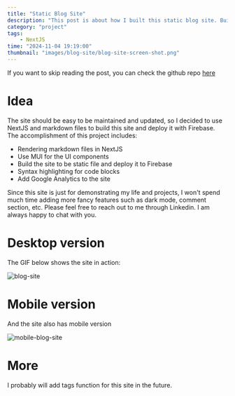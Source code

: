 ```yaml
---
title: "Static Blog Site"
description: "This post is about how I built this static blog site. Building a static blog site is a good way of demonstrating life and development events. I will keep updating this post if I have updates on the site."
category: "project"
tags: 
    - NextJS
time: "2024-11-04 19:19:00"
thumbnail: "images/blog-site/blog-site-screen-shot.png"
---
```


If you want to skip reading the post, you can check the github repo [here](https://github.com/roger-mengqiu-chen/blog)

# Idea

The site should be easy to be maintained and updated, so I decided to use NextJS and markdown files to build this site and deploy it with Firebase. The accomplishment of this project includes:

- Rendering markdown files in NextJS
- Use MUI for the UI components
- Build the site to be static file and deploy it to Firebase
- Syntax highlighting for code blocks
- Add Google Analytics to the site

Since this site is just for demonstrating my life and projects, I won't spend much time adding more fancy features such as dark mode, comment section, etc. Please feel free to reach out to me through Linkedin. I am always happy to chat with you.

# Desktop version

The GIF below shows the site in action:

![blog-site](blog-site/static-site-demo.gif)

# Mobile version

And the site also has mobile version

![mobile-blog-site](blog-site/mobile-recording.gif)

# More

I probably will add tags function for this site in the future. 
